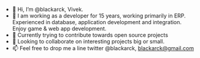 - 👋 Hi, I’m @blackarck, Vivek.
- 👀 I am working as a developer for 15 years, working primarily in ERP. Experienced in database, application development and integration. Enjoy game & web app development.
- 🌱 Currently trying to contribute towards open source projects
- 💞️ Looking to collaborate on interesting projects big or small.
- 📫 Feel free to drop me a line twitter @blackarck, blackarck@gmail.com

<!---
blackarck/blackarck is a ✨ special ✨ repository because its `README.md` (this file) appears on your GitHub profile.
You can click the Preview link to take a look at your changes.
--->
